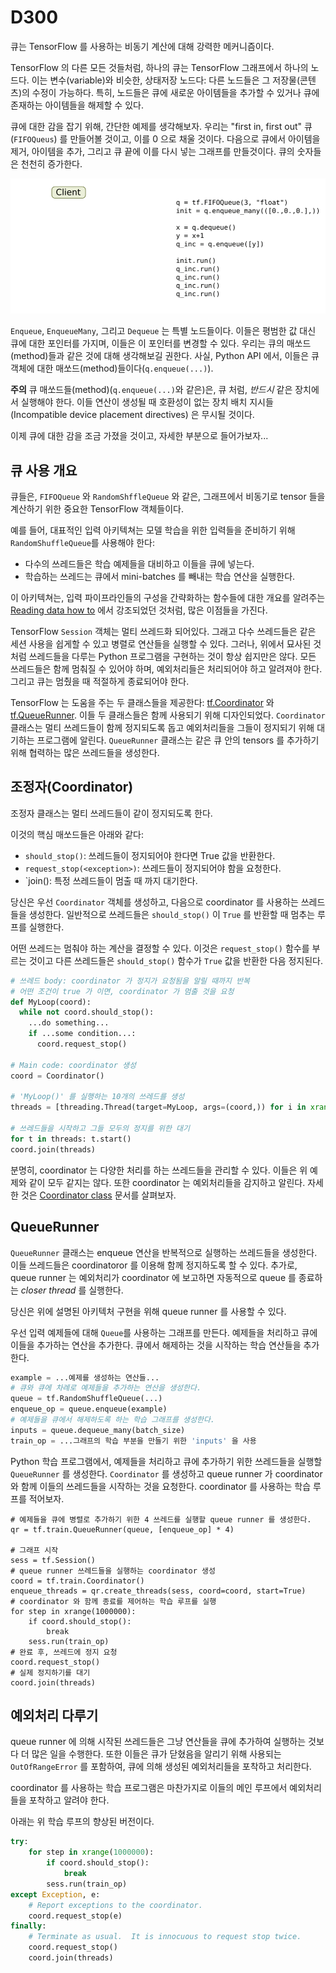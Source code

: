 # D300

큐는 TensorFlow 를 사용하는 비동기 계산에 대해 강력한 메커니즘이다.

TensorFlow 의 다른 모든 것들처럼, 하나의 큐는 TensorFlow 그래프에서 하나의 노드다. 이는 변수(variable)와 비슷한, 상태저장 노드다: 다른 노드들은 그 저장물(콘텐츠)의 수정이 가능하다. 특히, 노드들은 큐에 새로운 아이템들을 추가할 수 있거나 큐에 존재하는 아이템들을 해제할 수 있다.

큐에 대한 감을 잡기 위해, 간단한 예제를 생각해보자. 우리는 "first in, first out" 큐(`FIFOQueus`) 를 만들어볼 것이고, 이를 0 으로 채울 것이다. 다음으로 큐에서 아이템을 제거, 아이템을 추가, 그리고 큐 끝에 이를 다시 넣는 그래프를 만들것이다. 큐의 숫자들은 천천히 증가한다.

![](../g3doc/images/IncremeterFifoQueue.gif)

`Enqueue`, `EnqueueMany`, 그리고 `Dequeue` 는 특별 노드들이다. 이들은 평범한 값 대신 큐에 대한 포인터를 가지며, 이들은 이 포인터를 변경할 수 있다. 우리는 큐의 매쏘드(method)들과 같은 것에 대해 생각해보길 권한다. 사실, Python API 에서, 이들은 큐 객체에 대한 매쏘드(method)들이다(`q.enqueue(...)`).

**주의** 큐 매쏘드들(method)(`q.enqueue(...)`와 같은)은, 큐 처럼, _반드시_ 같은 장치에서 실행해야 한다. 이들 연산이 생성될 때 호환성이 없는 장치 배치 지시들(Incompatible device placement directives) 은 무시될 것이다.

이제 큐에 대한 감을 조금 가졌을 것이고, 자세한 부분으로 들어가보자...

## 큐 사용 개요

큐들은, `FIFOQueue` 와 `RandomShffleQueue` 와 같은, 그래프에서 비동기로 tensor 들을 계산하기 위한 중요한 TensorFlow 객체들이다.

예를 들어, 대표적인 입력 아키텍쳐는 모델 학습을 위한 입력들을 준비하기 위해 `RandomShuffleQueue`를 사용해야 한다:

* 다수의 쓰레드들은 학습 예제들을 대비하고 이들을 큐에 넣는다.
* 학습하는 쓰레드는 큐에서 mini-batches 를 빼내는 학습 연산을 실행한다.

이 아키텍쳐는, 입력 파이프라인들의 구성을 간략화하는 함수들에 대한 개요를 알려주는 [Reading data how to](../g3doc/how\_tos/reading\_data/) 에서 강조되었던 것처럼, 많은 이점들을 가진다.

TensorFlow `Session` 객체는 멀티 쓰레드화 되어있다. 그래고 다수 쓰레드들은 같은 세션 사용을 쉽게할 수 있고 병렬로 연산들을 실행할 수 있다. 그러나, 위에서 묘사된 것처럼 쓰레드들을 다루는 Python 프로그램을 구현하는 것이 항상 쉽지만은 않다. 모든 쓰레드들은 함께 멈춰질 수 있어야 하며, 예외처리들은 처리되어야 하고 알려져야 한다. 그리고 큐는 멈췄을 때 적절하게 종료되어야 한다.

TensorFlow 는 도움을 주는 두 클래스들을 제공한다: [tf.Coordinator](../index-3/index/train.md#Coordinator) 와 [tf.QueueRunner](../index-3/index/train.md#QueueRunner). 이들 두 클래스들은 함께 사용되기 위해 디자인되었다. `Coordinator` 클래스는 멀티 쓰레드들이 함께 정지되도록 돕고 예외처리들을 그들이 정지되기 위해 대기하는 프로그램에 알린다. `QueueRunner` 클래스는 같은 큐 안의 tensors 를 추가하기 위해 협력하는 많은 쓰레드들을 생성한다.

## 조정자(Coordinator)

조정자 클래스는 멀티 쓰레드들이 같이 정지되도록 한다.

이것의 핵심 매쏘드들은 아래와 같다:

* `should_stop()`: 쓰레드들이 정지되어야 한다면 True 값을 반환한다.
* `request_stop(<exception>)`: 쓰레드들이 정지되어야 함을 요청한다.
* \`join(): 특정 쓰레드들이 멈출 때 까지 대기한다.

당신은 우선 `Coordinator` 객체를 생성하고, 다음으로 coordinator 를 사용하는 쓰레드들을 생성한다. 일반적으로 쓰레드들은 `should_stop()` 이 `True` 를 반환할 때 멈추는 루프를 실행한다.

어떤 쓰레드는 멈춰야 하는 계산을 결정할 수 있다. 이것은 `request_stop()` 함수를 부르는 것이고 다른 쓰레드들은 `should_stop()` 함수가 `True` 값을 반환한 다음 정지된다.

```python
# 쓰레드 body: coordinator 가 정지가 요청됨을 알릴 때까지 반복
# 어떤 조건이 true 가 이면, coordinator 가 멈출 것을 요청
def MyLoop(coord):
  while not coord.should_stop():
    ...do something...
    if ...some condition...:
      coord.request_stop()

# Main code: coordinator 생성
coord = Coordinator()

# 'MyLoop()' 를 실행하는 10개의 쓰레드를 생성
threads = [threading.Thread(target=MyLoop, args=(coord,)) for i in xrange(10)]

# 쓰레드들을 시작하고 그들 모두의 정지를 위한 대기
for t in threads: t.start()
coord.join(threads)
```

분명히, coordinator 는 다양한 처리를 하는 쓰레드들을 관리할 수 있다. 이들은 위 예제와 같이 모두 같지는 않다. 또한 coordinator 는 예외처리들을 감지하고 알린다. 자세한 것은 [Coordinator class](../index-3/index/train.md#Coordinator) 문서를 살펴보자.

## QueueRunner

`QueueRunner` 클래스는 enqueue 연산을 반복적으로 실행하는 쓰레드들을 생성한다. 이들 쓰레드들은 coordinatoror 를 이용해 함께 정지하도록 할 수 있다. 추가로, queue runner 는 예외처리가 coordinator 에 보고하면 자동적으로 queue 를 종료하는 _closer thread_ 를 실행한다.

당신은 위에 설명된 아키텍처 구현을 위해 queue runner 를 사용할 수 있다.

우선 입력 예제들에 대해 `Queue`를 사용하는 그래프를 만든다. 예제들을 처리하고 큐에 이들을 추가하는 연산을 추가한다. 큐에서 해제하는 것을 시작하는 학습 연산들을 추가한다.

```python
example = ...예제를 생성하는 연산들...
# 큐와 큐에 차례로 예제들을 추가하는 연산을 생성한다.
queue = tf.RandomShuffleQueue(...)
enqueue_op = queue.enqueue(example)
# 예제들을 큐에서 해제하도록 하는 학습 그래프를 생성한다.
inputs = queue.dequeue_many(batch_size)
train_op = ...그래프의 학습 부분을 만들기 위한 'inputs' 을 사용
```

Python 학습 프로그램에서, 예제들을 처리하고 큐에 추가하기 위한 쓰레드들을 실행할 `QueueRunner` 를 생성한다. `Coordinator` 를 생성하고 queue runner 가 coordinator 와 함께 이들의 쓰레드들을 시작하는 것을 요청한다. coordinator 를 사용하는 학습 루프를 적어보자.

```
# 예제들을 큐에 병렬로 추가하기 위한 4 쓰레드를 실행할 queue runner 를 생성한다.
qr = tf.train.QueueRunner(queue, [enqueue_op] * 4)

# 그래프 시작
sess = tf.Session()
# queue runner 쓰레드들을 실행하는 coordinator 생성
coord = tf.train.Coordinator()
enqueue_threads = qr.create_threads(sess, coord=coord, start=True)
# coordinator 와 함께 종료를 제어하는 학습 루프를 실행
for step in xrange(1000000):
    if coord.should_stop():
        break
    sess.run(train_op)
# 완료 후, 쓰레드에 정지 요청
coord.request_stop()
# 실제 정지하기를 대기
coord.join(threads)
```

## 예외처리 다루기

queue runner 에 의해 시작된 쓰레드들은 그냥 연산들을 큐에 추가하여 실행하는 것보다 더 많은 일을 수행한다. 또한 이들은 큐가 닫혔음을 알리기 위해 사용되는 `OutOfRangeError` 를 포함하여, 큐에 의해 생성된 예외처리들을 포착하고 처리한다.

coordinator 를 사용하는 학습 프로그램은 마찬가지로 이들의 메인 루프에서 예외처리들을 포착하고 알려야 한다.

아래는 위 학습 루프의 향상된 버전이다.

```python
try:
    for step in xrange(1000000):
        if coord.should_stop():
            break
        sess.run(train_op)
except Exception, e:
    # Report exceptions to the coordinator.
    coord.request_stop(e)
finally:
    # Terminate as usual.  It is innocuous to request stop twice.
    coord.request_stop()
    coord.join(threads)
```
